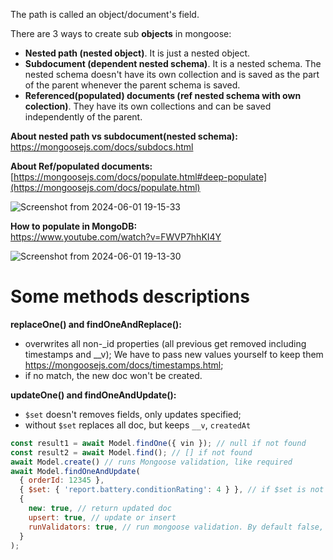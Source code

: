 The path is called an object/document's field.

There are 3 ways to create sub __objects__ in mongoose:
- __Nested path (nested object)__. It is just a nested object.
- __Subdocument (dependent nested schema)__. It is a nested schema. The nested schema doesn't have its own collection and is saved as the part of the parent whenever the parent schema is saved.
- __Referenced(populated) documents (ref nested schema with own colection)__. They have its own collections and can be saved independently of the parent.

__About nested path vs subdocument(nested schema):__\
https://mongoosejs.com/docs/subdocs.html

__About Ref/populated documents:__\
[https://mongoosejs.com/docs/populate.html#deep-populate](https://mongoosejs.com/docs/populate.html)

![Screenshot from 2024-06-01 19-15-33](https://github.com/VIK2395/Databases/assets/50545334/7ade1ab4-166c-4998-a78f-49f8d475e950)

__How to populate in MongoDB:__\
https://www.youtube.com/watch?v=FWVP7hhKI4Y

![Screenshot from 2024-06-01 19-13-30](https://github.com/VIK2395/Databases/assets/50545334/b7f0f75c-ba59-4711-b9a9-11df40cfa27f)

# Some methods descriptions

__replaceOne() and findOneAndReplace():__
- overwrites all non-_id properties (all previous get removed including timestamps and __v); We have to pass new values yourself to keep them https://mongoosejs.com/docs/timestamps.html;
- if no match, the new doc won't be created.

__updateOne() and findOneAndUpdate():__
- `$set` doesn't removes fields, only updates specified;
- without `$set` replaces all doc, but keeps `__v`, `createdAt`

```javascript
const result1 = await Model.findOne({ vin }); // null if not found
const result2 = await Model.find(); // [] if not found
await Model.create() // runs Mongoose validation, like required
await Model.findOneAndUpdate(
  { orderId: 12345 },
  { $set: { 'report.battery.conditionRating': 4 } }, // if $set is not used, will replace whole doc
  {
    new: true, // return updated doc
    upsert: true, // update or insert
    runValidators: true, // run mongoose validation. By default false, which means it can write required fields as null
  }
);
```
